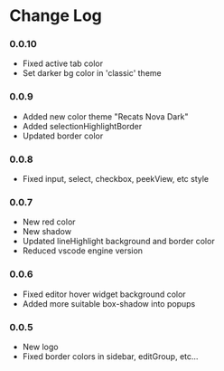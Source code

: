 # Change Log

### 0.0.10
- Fixed active tab color
- Set darker bg color in 'classic' theme

### 0.0.9
- Added new color theme "Recats Nova Dark"
- Added selectionHighlightBorder 
- Updated border color

### 0.0.8
- Fixed input, select, checkbox, peekView, etc style

### 0.0.7
- New red color
- New shadow
- Updated lineHighlight background and border color
- Reduced vscode engine version

### 0.0.6
- Fixed editor hover widget background color
- Added more suitable box-shadow into popups

### 0.0.5
- New logo
- Fixed border colors in sidebar, editGroup, etc...
